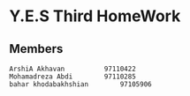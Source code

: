 # Y.E.S Third HomeWork

## Members
	ArshiA Akhavan			97110422
	Mohamadreza Abdi		97110285
	bahar khodabakhshian		97105906

